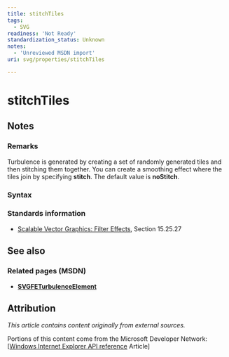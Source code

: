 ```yaml
---
title: stitchTiles
tags:
  - SVG
readiness: 'Not Ready'
standardization_status: Unknown
notes:
  - 'Unreviewed MSDN import'
uri: svg/properties/stitchTiles

---
```

# stitchTiles

## Notes

### Remarks

Turbulence is generated by creating a set of randomly generated tiles and then stitching them together. You can create a smoothing effect where the tiles join by specifying **stitch**. The default value is **noStitch**.

### Syntax

### Standards information

-   [Scalable Vector Graphics: Filter Effects](http://go.microsoft.com/fwlink/p/?linkid=226062), Section 15.25.27

## See also

### Related pages (MSDN)

-   [**SVGFETurbulenceElement**](/svg/elements/feTurbulence)

## Attribution

*This article contains content originally from external sources.*

Portions of this content come from the Microsoft Developer Network: [[Windows Internet Explorer API reference](http://msdn.microsoft.com/en-us/library/ie/hh828809%28v=vs.85%29.aspx) Article]

